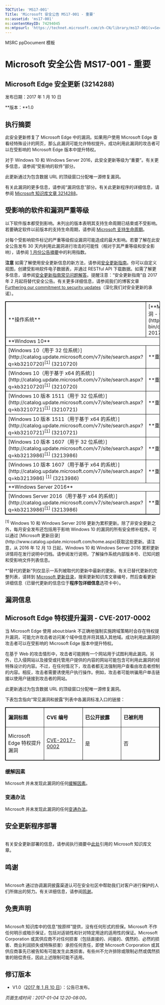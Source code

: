```yaml
---
TOCTitle: 'MS17-001'
Title: 'Microsoft 安全公告 MS17-001 - 重要'
ms:assetid: 'ms17-001'
ms:contentKeyID: 74294045
ms:mtpsurl: 'https://technet.microsoft.com/zh-CN/library/ms17-001(v=Security.10)'
---
```


MSRC ppDocument 模板

Microsoft 安全公告 MS17-001 - 重要
==================================

Microsoft Edge 安全更新 (3214288)
---------------------------------

发布日期：2017 年 1 月 10 日

**版本：**1.0

执行摘要
--------

<span id="sectionToggle0"></span>
此安全更新修复了 Microsoft Edge 中的漏洞。如果用户使用 Microsoft Edge 查看经特殊设计的网页，那么此漏洞可能允许特权提升。成功利用此漏洞的攻击者可以在受影响的 Microsoft Edge 版本中提升特权。

对于 Windows 10 和 Windows Server 2016，此安全更新等级为“重要”。有关更多信息，请参阅“受影响的软件”部分。

此更新通过为包含数据 URL 的顶级窗口分配唯一源修复漏洞。

有关此漏洞的更多信息，请参阅“漏洞信息”部分。有关此更新程序的详细信息，请参阅 [Microsoft 知识库文章 3214288](https://support.microsoft.com/zh-cn/kb/3214288)。

受影响的软件和漏洞严重等级
--------------------------

<span id="sectionToggle1"></span>
以下软件版本都受到影响。未列出的版本表明其支持生命周期已结束或不受影响。若要确定软件以前版本的支持生命周期，请参阅 [Microsoft 支持生命周期](http://go.microsoft.com/fwlink/?linkid=21742)。

对每个受影响软件标记的严重等级假设漏洞可能造成的最大影响。若要了解在此安全公告发布 30 天内利用此漏洞进行攻击的可能性（相对于其严重等级和安全影响），请参阅 [1 月份公告摘要](https://technet.microsoft.com/zh-cn/library/security/ms16-jan)中的利用指数。

**注意** 如需了解使用安全更新信息的新方法，请参阅[安全更新指南](https://portal.msrc.microsoft.com/zh-cn/security-guidance)。你可以自定义视图，创建受影响软件电子数据表，并通过 RESTful API 下载数据。如需了解更多信息，请参阅[安全更新指南常见问题解答](https://portal.msrc.microsoft.com/zh-cn/security-guidance)。提醒注意：“安全更新指南”自 2017 年 2 月起将替代安全公告。有关更多详细信息，请参阅我们的博客文章 [Furthering our commitment to security updates](https://blogs.technet.microsoft.com/msrc/2016/11/08/furthering-our-commitment-to-security-updates/)（深化我们对安全更新的承诺）。

<p> </p>
<table style="border:1px solid black;">
<tr>
<td style="border:1px solid black;">
**操作系统**

</td>
<td style="border:1px solid black;">
[**Microsoft Edge 特权提升漏洞 - CVE-2017-0002**](http://www.cve.mitre.org/cgi-bin/cvename.cgi?name=cve-2017-0002)

</td>
<td style="border:1px solid black;">
**替代的更新**

</td>
</tr>
<tr>
<td style="border:1px solid black;" colspan="3">
**Windows 10**

</td>
</tr>
<tr>
<td style="border:1px solid black;">
[Windows 10（用于 32 位系统）](http://catalog.update.microsoft.com/v7/site/search.aspx?q=kb3210720)<sup>[1]</sup>  
(3210720)

</td>
<td style="border:1px solid black;">
**重要**   
特权提升

</td>
<td style="border:1px solid black;">
[3205383](https://support.microsoft.com/zh-cn/kb/3205383)

</td>
</tr>
<tr>
<td style="border:1px solid black;">
[Windows 10（用于基于 x64 的系统）](http://catalog.update.microsoft.com/v7/site/search.aspx?q=kb3210720)<sup>[1]</sup>  
(3210720)

</td>
<td style="border:1px solid black;">
**重要**   
特权提升

</td>
<td style="border:1px solid black;">
[3205383](https://support.microsoft.com/zh-cn/kb/3205383)

</td>
</tr>
<tr>
<td style="border:1px solid black;">
[Windows 10 版本 1511（用于 32 位系统）](http://catalog.update.microsoft.com/v7/site/search.aspx?q=kb3210721)<sup>[1]</sup>  
(3210721)

</td>
<td style="border:1px solid black;">
**重要**   
特权提升

</td>
<td style="border:1px solid black;">
[3205386](https://support.microsoft.com/zh-cn/kb/3205386)

</td>
</tr>
<tr>
<td style="border:1px solid black;">
[Windows 10 版本 1511（用于基于 x64 的系统）](http://catalog.update.microsoft.com/v7/site/search.aspx?q=kb3210721)<sup>[1]</sup>  
(3210721)

</td>
<td style="border:1px solid black;">
**重要**   
特权提升

</td>
<td style="border:1px solid black;">
[3205386](https://support.microsoft.com/zh-cn/kb/3205386)

</td>
</tr>
<tr>
<td style="border:1px solid black;">
[Windows 10 版本 1607（用于 32 位系统）](http://catalog.update.microsoft.com/v7/site/search.aspx?q=kb3213986)<sup>[1]</sup>  
(3213986)

</td>
<td style="border:1px solid black;">
**重要**   
特权提升

</td>
<td style="border:1px solid black;">
[3206632](https://support.microsoft.com/zh-cn/kb/3206632)

</td>
</tr>
<tr>
<td style="border:1px solid black;">
[Windows 10 版本 1607（用于基于 x64 的系统）](http://catalog.update.microsoft.com/v7/site/search.aspx?q=kb3213986) <sup>[1]</sup>  
(3213986)

</td>
<td style="border:1px solid black;">
**重要**   
特权提升

</td>
<td style="border:1px solid black;">
[3206632](https://support.microsoft.com/zh-cn/kb/3206632)

</td>
</tr>
<tr>
<td style="border:1px solid black;" colspan="3">
**Windows Server 2016**

</td>
</tr>
<tr>
<td style="border:1px solid black;">
[Windows Server 2016（用于基于 x64 的系统）](http://catalog.update.microsoft.com/v7/site/search.aspx?q=kb3213986)<sup>[1]</sup>  
(3213986)

</td>
<td style="border:1px solid black;">
**重要**   
特权提升

</td>
<td style="border:1px solid black;">
[3206632](https://support.microsoft.com/zh-cn/kb/3206632)

</td>
</tr>
</table>
<p> </p>
<sup>[1]</sup> Windows 10 和 Windows Server 2016 更新为累积更新。除了非安全更新之外，每月安全发布还包括用于影响 Windows 10 的漏洞的所有安全修补程序。可以通过 [Microsoft 更新目录](http://www.catalog.update.microsoft.com/home.aspx)获取这些更新。请注意，从 2016 年 12 月 13 日起，Windows 10 和 Windows Server 2016 累积更新详情将在发行说明中归档。请参阅发行说明，了解操作系统内部版本号、已知问题和受影响文件列表信息。

\*“替代的更新”列仅显示一系列被取代的更新中最新的更新。有关已替代更新的完整列表，请转到 [Microsoft 更新目录](http://www.catalog.update.microsoft.com/home.aspx)，搜索更新知识库文章编号，然后查看更新详细信息（已替代更新的信息位于**程序包详细信息**选项卡中）。

漏洞信息
--------

<span id="sectionToggle2"></span>
Microsoft Edge 特权提升漏洞 - CVE-2017-0002
-------------------------------------------

当 Microsoft Edge 使用 about:blank 不正确地强制实施跨域策略时会存在特权提升漏洞，可能允许攻击者访问某个域中信息并将其插入其他域。成功利用此漏洞的攻击者可以在受影响的 Microsoft Edge 版本中提升特权。

在基于 Web 的攻击情形中，攻击者可能拥有一个网站用于试图利用此漏洞。另外，已入侵网站以及接受或托管用户提供的内容的网站可能包含可利用此漏洞的经特殊设计的内容。不过，在任何情况下，攻击者都无法强制用户查看由攻击者控制的内容。相反，攻击者需要诱使用户执行操作。例如，攻击者可能哄骗用户单击链接以使用户链接到攻击者的网站。

此更新通过为包含数据 URL 的顶级窗口分配唯一源修复漏洞。

下表包含指向“常见漏洞和披露”列表中各漏洞标准入口的链接：

<p> </p>
<table style="border:1px solid black;">
<colgroup>
<col width="25%" />
<col width="25%" />
<col width="25%" />
<col width="25%" />
</colgroup>
<tbody>
<tr class="odd">
<td style="border:1px solid black;"><p><strong>漏洞标题</strong></p></td>
<td style="border:1px solid black;"><p><strong>CVE 编号</strong></p></td>
<td style="border:1px solid black;"><p><strong>已公开披露</strong></p></td>
<td style="border:1px solid black;"><p><strong>已被利用</strong></p></td>
</tr>  
<tr class="even">
<td style="border:1px solid black;"><p>Microsoft Edge 特权提升漏洞</p></td>
<td style="border:1px solid black;"><p><a href="http://www.cve.mitre.org/cgi-bin/cvename.cgi?name=cve-2017-0002">CVE-2017-0002</a></p></td>
<td style="border:1px solid black;"><p>是</p></td>
<td style="border:1px solid black;"><p>否</p></td>
</tr>  
</tbody>  
</table>
  
### 缓解因素
  
Microsoft 并未发现此漏洞的任何[缓解因素](https://technet.microsoft.com/zh-cn/library/security/dn848375.aspx)。
  
### 变通办法
  
Microsoft 并未发现此漏洞的任何[变通办法](https://technet.microsoft.com/zh-cn/library/security/dn848375.aspx)。
  
安全更新程序部署  
----------------
  
<span id="sectionToggle3"></span>  
有关安全更新部署的信息，请参阅执行摘要中[此处](https://technet.microsoft.com/zh-CN/library/bulletin_(v=Security.10))引用的 Microsoft 知识库文章。
  
鸣谢  
----
  
<span id="sectionToggle4"></span>  
Microsoft 通过协调漏洞披露渠道认可在安全社区中帮助我们对客户进行保护的人们所做出的努力。有关详细信息，请参阅[鸣谢](https://technet.microsoft.com/zh-cn/library/security/mt745121.aspx)。
  
免责声明  
--------
  
<span id="sectionToggle5"></span>  
Microsoft 知识库中的信息“按原样”提供，没有任何形式的担保。Microsoft 不作任何明示或暗示保证，包括对适销性和针对特定用途的适用性的保证。Microsoft Corporation 或其供应商不对任何损害（包括直接的、间接的、偶然的、必然的损害、商业利润损失或特殊损害）承担任何责任，即使 Microsoft Corporation 或其供应商事先已被告知有可能发生此类损害。有些州不允许排除或限制必然或偶然损害的赔偿责任，因此上述限制可能不适用。
  
修订版本  
--------
  
<span id="sectionToggle6"></span>  
-   V1.0（[2017 年 1 月 10 日](https://technet.microsoft.com/zh-CN/library/bulletin_publisheddate(v=Security.10))）：公告已发布。
  
*页面生成时间：2017-01-04 12:20-08:00。*
